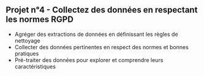 <h2>Projet n°4 - Collectez des données en respectant les normes RGPD</h2>

- Agréger des extractions de données en définissant les règles de nettoyage
- Collecter des données pertinentes en respect des normes et bonnes pratiques
- Pré-traiter des données pour explorer et comprendre leurs caractéristiques
